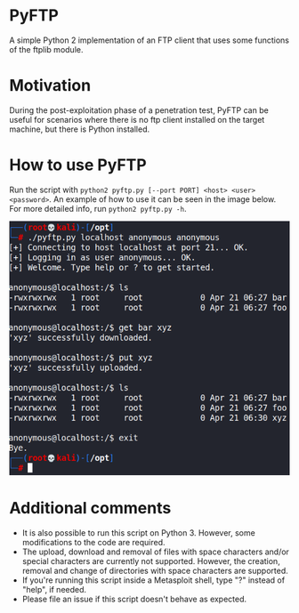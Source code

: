 # PyFTP
A simple Python 2 implementation of an FTP client that uses some functions of the ftplib module.

# Motivation
During the post-exploitation phase of a penetration test, PyFTP can be useful for scenarios where there is no ftp client installed on the target machine, but there is Python installed.

# How to use PyFTP
Run the script with `python2 pyftp.py [--port PORT] <host> <user> <password>`. An example of how to use it can be seen in the image below. For more detailed info, run `python2 pyftp.py -h`.

![](example.png)

# Additional comments
* It is also possible to run this script on Python 3. However, some modifications to the code are required.
* The upload, download and removal of files with space characters and/or special characters are currently not supported. However, the creation, removal and change of directories with space characters are supported.
* If you're running this script inside a Metasploit shell, type "?" instead of "help", if needed.
* Please file an issue if this script doesn't behave as expected.
